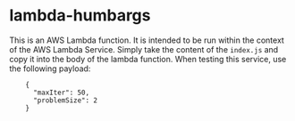 # lambda-humbargs

This is an AWS Lambda function.  It is intended to be run within the context of the AWS Lambda Service.  Simply take the
content of the `index.js` and copy it into the body of the lambda function.  When testing this service, use the
following payload:

        {
          "maxIter": 50,
          "problemSize": 2
        }
